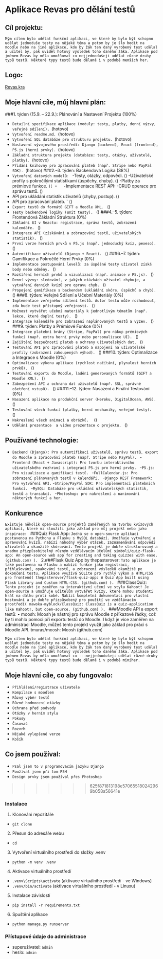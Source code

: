 # Aplikace Revas pro dělání testů
## Cíl projektu:
`Mým cílem bylo udělat funkční aplikaci, ve které by bylo být schopno udělat jednoduše testy na nějaké téma a potom by je šlo hodit na moodle nebo na jiné aplikace, kde by žák ten daný vyrobený test udělal a učitel by, pak uviděl hotový výsledek toho daného žáka. Aplikace pod jménem Revas by měla umožňovat co nejjednodušeji udělat různé druhy typů testů. Některé typy testů bude dělaná i v podobě menších her.`

## Logo:
[Revas.kra](..%2FUsers%2Fmegaagri%2FDesktop%2FRevas_projekt%2FRevas.kra)

## Moje hlavní cíle, můj hlavní plán:
###1. týden (15.9. – 22.9.): Plánování a Nastavení Projektu (100%)
- `Detailní specifikace aplikace (moduly: testy, platby, denní výzvy, veřejné sdílení). `(hotovo)
- `Vytvoření readme.md. `(hotovo)
- `Vytvoření SQL databáze pro strukturu projektu. `(hotovo)
- `Nastavení vývojového prostředí: Django (backend), React (frontend), P5.js (herní prvky). `(hotovo)
- `Základní struktura projektu (databáze: testy, otázky, uživatelé, platby). `(hotovo)
- `Přidání knihovny pro zpracování plateb (např. Stripe nebo PayPal SDK). `(hotovo)
###2.–3. týden: Backendová Logika (38%)
- `Vytvoření datových modelů: `
-Testy, otázky, odpovědi. ()
-Uživatelské profily s pokročilými statistikami (úspěchy, chyby). ()
-Platby za prémiové funkce. ` ()
•	- `Implementace REST API: 
-CRUD operace pro správu testů. ()
-	API pro ukládání statistik uživatelů (chyby, postup). ()
-	API pro zpracování plateb. ` ()
- `Export testů do formátů GIFT a Moodle XML. ` ()
- `Testy backendové logiky (unit testy). ` ()
###4.–5. týden: Frontendová Základní Struktura (0%)
- `Základní UI v Reactu: registrace, správa testů, zobrazení kalendáře. ` ()
- `Integrace API (získávání a zobrazování testů, uživatelských statistik). ` ()
- `První verze herních prvků v P5.js (např. jednoduchý kvíz, pexeso). ` ()
- `Autentifikace uživatelů (Django + React). ` ()
###6.–7. týden: Gamifikace a Pokročilé Herní Prvky (0%)
- `Implementace postupování levelů: za úspěšné testy uživatel získá body nebo odměny. ` ()
- `Rozšíření herních prvků a vizualizací (např. animace v P5.js). ` ()
- `Denní výzvy: sledování, v jakých otázkách uživatel chybuje, a vytváření denních kvízů pro opravu chyb. ` ()
- `Propojení gamifikace s backendem (ukládání skóre, úspěchů a chyb). ` ()
###8. týden: Veřejné Sdílení a Učební Materiály (0%)
- `Implementace veřejného sdílení testů. Autor testu může rozhodnout, zda bude test přístupný veřejnosti. ` ()
- `Možnost vytvářet učební materiály k jednotlivým tématům (např. lekce, které doplní testy). ` ()
- `Integrace kalendáře pro zobrazení naplánovaných testů a výzev. ` ()
###9. týden: Platby a Prémiové Funkce (0%)
- `Integrace platební brány (Stripe, PayPal) pro nákup prémiových funkcí (např. extra herní prvky nebo personalizace UI). ` ()
- `Zajištění bezpečnosti plateb a ochrany uživatelských dat. ` ()
- `Testování API pro zpracování plateb a napojení na uživatelské profily (zobrazení zakoupených výhod). ` ()
###10. týden: Optimalizace a Integrace s Moodle (0%)
- `Optimalizace výkonu aplikace (rychlost načítání, plynulost herních prvků). ` ()
- `Testování exportu do Moodle, ladění generovaných formátů (GIFT a Moodle XML). ` ()
- `Zabezpečení API a ochrana dat uživatelů (např. SSL, správné ošetření vstupů). ` ()
###11.–12. týden: Nasazení a Finální Testování (0%)
- `Nasazení aplikace na produkční server (Heroku, DigitalOcean, AWS). ` ()
- `Testování všech funkcí (platby, herní mechaniky, veřejné testy).  ` ()
- `Nakreslení všech animací a obrázků.  ` ()
- `Udělání prezentace  a video prezentace o projektu. ` ()


## Používané technologie:
- `Backend (Django): Pro autentifikaci uživatelů, správu testů, export do Moodle a zpracování plateb (např. Stripe nebo PayPal). `
-`Frontend (React + Javascript): Pro tvorbu interaktivního uživatelského rozhraní s integrací P5.js pro herní prvky. `
-`P5.js: Pro vizualizace a gamifikaci testů. `
-`FullCalendar.js: Pro zobrazení plánovaných testů v kalendáři. `
-`Django REST Framework: Pro vytváření API.`
-`Stripe/PayPal SDK: Pro implementaci platebních funkcí. `
-`MySQL: Databáze pro ukládání uživatelských statistik, testů a transakcí. `
-`Photoshop: pro nakreslení a nanimování některých funkcí a her. `

## Konkurence
`Existuje několik open-source projektů zaměřených na tvorbu kvízových aplikací, které mi sloužili jako základ pro můj projekt nebo jako inspirace: `
###Quiz Flask App:
`Jedná se o open-source aplikaci postavenou na Pythonu a Flasku s MySQL databází. Umožňuje vytváření a spravování kvízů, nabízí náhodný výběr otázek, zaznamenávání odpovědí uživatelů a okamžité skórování. Tento projekt je dobře strukturovaný a snadno přizpůsobitelný různým vzdělávacím účelům(
simboli/quiz-flask-app: An open-source web app for creating and taking quizzes with ease. (github.com)
). `
2.###Flask Quiz App by thepasterover:
`Tato aplikace je také postavena na Flasku a nabízí funkce jako registraci, přihlašování, opakování testů, a zobrazení výsledků okamžitě po dokončení testu. Aplikace využívá SQLite pro rychlý výkon a HTML/CSS pro frontend(
thepasterover/flask-quiz-app: A Quiz App built using Flask Library and Custom HTML-CSS. (github.com)
). `
###ClassQuiz:
`Tento projekt je zaměřen na interaktivní učení ve stylu Kahoot! Je open-source a umožňuje učitelům vytvářet kvízy, které mohou studenti hrát na dálku proti sobě. Nabízí kompletní dokumentaci pro vlastní hostování a je dobře přizpůsobený pro použití ve vzdělávacím prostředí(
mawoka-myblock/ClassQuiz: ClassQuiz is a quiz-application like Kahoot!, but open-source. (github.com)
). `
###Moodle API a export testů:
•	moosh: Moosh je nástroj pro správu Moodle z příkazové řádky, což by ti mohlo pomoci při exportu testů do Moodle. I když je více zaměřen na administraci Moodle, můžeš tento projekt využít jako základ pro práci s Moodle API.
tmuras/moosh: Moosh (github.com)

`Mým cílem bylo udělat funkční aplikaci, ve které by bylo být schopno udělat jednoduše testy na nějaké téma a potom by je šlo hodit na moodle nebo na jiné aplikace, kde by žák ten daný vyrobený test udělal a učitel by, pak uviděl hotový výsledek toho daného žáka. Aplikace pod jménem Revas by měla umožňovat co ---nejjednodušeji udělat různé druhy typů testů. Některé typy testů bude dělaná i v podobě miniher.`

## Moje hlavní cíle, co aby fungovalo:
- `Přihlášení/registrace uživatele`
- `Kompilace s moodlem`
- `Různý výběr testů`
- `Různé hodnocení otázky`
- `Ochrana před podvody`
- `Otázky v herním stylu`
- `Pokusy`
- `Časovač`
- `Rozvrh`
- `Nějaké vylepšené verze`
- `Košík`

## Co jsem používal:
- `Psal jsem to v programovacím jazyku Django`
- `Používal jsem při tom P5H`
- `Design prvky jsem používal přes Photoshop`
>>>>>>> 625f871813198e570655180242969b058a56641e

### Instalace
1. Klonování repozitáře
- `git clone`
2. Přesun do adresáře webu
- `cd`
3. Vytvoření virtuálního prostředí do složky .venv
- `python -m venv .venv`
4. Aktivace virtuálního prostředí 
- `.venv\Scripts\activate` (aktivace virtuálního prostředí - ve Windows)
- `.venv/bin/activate` (aktivace virtuálního prostředí - v Linuxu)
5. Instalace závislostí
- `pip install -r requirements.txt`
6. Spuštění aplikace
- `python manage.py runserver`

### Přístupové údaje do administrace
- superuživatel: `admin`
- heslo: `admin`
